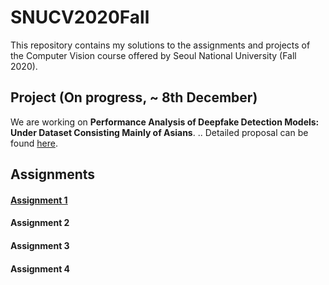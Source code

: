# SNUCV2020Fall

This repository contains my solutions to the assignments and projects of the Computer Vision course offered by Seoul National University (Fall 2020).




## Project (On progress, ~ 8th December)


We are working on **Performance Analysis of Deepfake Detection Models: Under Dataset Consisting Mainly of Asians**. ..
Detailed proposal can be found [here](https://github.com/swc0620/SNUCV2020Fall/blob/master/Project/Proposal.pdf).





## Assignments


#### [Assignment 1](https://github.com/swc0620/SNUCV2020Fall/blob/master/HW1/hw1.pdf)


#### Assignment 2


#### Assignment 3


#### Assignment 4

